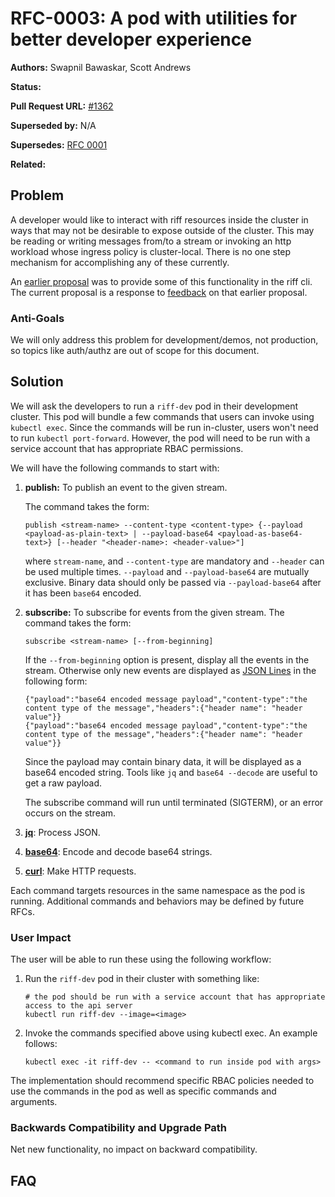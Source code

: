 # RFC-0003: A pod with utilities for better developer experience

**Authors:** Swapnil Bawaskar, Scott Andrews

**Status:**

**Pull Request URL:** [#1362](https://github.com/projectriff/riff/pull/1362)

**Superseded by:** N/A

**Supersedes:** [RFC 0001](https://github.com/projectriff/riff/pull/1359)

**Related:**


## Problem
A developer would like to interact with riff resources inside the cluster in ways that may not be desirable to expose outside of the cluster. This may be reading or writing messages from/to a stream or invoking an http workload whose ingress policy is cluster-local. There is no one step mechanism for accomplishing any of these currently.

An [earlier proposal](https://github.com/projectriff/riff/pull/1359) was to provide some of this functionality in the riff cli. The current proposal is a response to [feedback](https://github.com/projectriff/riff/pull/1359#discussion_r348617981) on that earlier proposal.

### Anti-Goals
We will only address this problem for development/demos, not production, so topics like auth/authz are out of scope for this document.

## Solution
We will ask the developers to run a `riff-dev` pod in their development cluster. This pod will bundle a few commands that users can invoke using `kubectl exec`. Since the commands will be run in-cluster, users won't need to run `kubectl port-forward`. However, the pod will need to be run with a service account that has appropriate RBAC permissions.

We will have the following commands to start with:

1. **publish:** To publish an event to the given stream.
    
    The command takes the form:
    
    ```
    publish <stream-name> --content-type <content-type> {--payload <payload-as-plain-text> | --payload-base64 <payload-as-base64-text>} [--header "<header-name>: <header-value>"]
    ```
    
    where `stream-name`, and `--content-type` are mandatory and `--header` can be used multiple times. `--payload` and `--payload-base64` are mutually exclusive. Binary data should only be passed via `--payload-base64` after it has been `base64` encoded.

1. **subscribe:** To subscribe for events from the given stream.
    The command takes the form:
    
    ```
    subscribe <stream-name> [--from-beginning]
    ```
    
    If the `--from-beginning` option is present, display all the events in the stream. Otherwise only new events are displayed as [JSON Lines](http://jsonlines.org) in the following form:
    
    ```
    {"payload":"base64 encoded message payload","content-type":"the content type of the message","headers":{"header name": "header value"}}
    {"payload":"base64 encoded message payload","content-type":"the content type of the message","headers":{"header name": "header value"}}
    ```
    
    Since the payload may contain binary data, it will be displayed as a base64 encoded string. Tools like `jq` and `base64 --decode` are useful to get a raw payload.
    
    The subscribe command will run until terminated (SIGTERM), or an error occurs on the stream.

1. [**jq**](https://stedolan.github.io/jq/): Process JSON.

1. [**base64**](http://manpages.ubuntu.com/manpages/bionic/man1/base64.1.html): Encode and decode base64 strings.

1. [**curl**](https://curl.haxx.se): Make HTTP requests.

Each command targets resources in the same namespace as the pod is running. Additional commands and behaviors may be defined by future RFCs.

### User Impact
The user will be able to run these using the following workflow:

1. Run the `riff-dev` pod in their cluster with something like:
    
    ```
    # the pod should be run with a service account that has appropriate access to the api server
    kubectl run riff-dev --image=<image>
    ```

1. Invoke the commands specified above using kubectl exec. An example follows:
    
    ```
    kubectl exec -it riff-dev -- <command to run inside pod with args>
    ```

The implementation should recommend specific RBAC policies needed to use the commands in the pod as well as specific commands and arguments.

### Backwards Compatibility and Upgrade Path
Net new functionality, no impact on backward compatibility.

## FAQ
